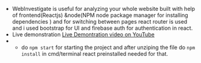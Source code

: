* WebInvestigate is useful for analyzing your whole website built with help of frontend(Reactjs) &node(NPM node package manager for installing dependencies ) and for switching between pages react router is used and i used bootstrap for UI and firebase auth for authentication in react.
* Live demonstration [Live Demontration video on YouTube](https://www.youtube.com/watch?v=C-zzEB_hHNs)
* - do `npm start` for starting the project and after unziping the file do `npm install` in cmd/terminal react preinstalled needed for that.
